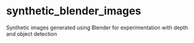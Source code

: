 # synthetic_blender_images
Synthetic images generated using Blender for experimentation with depth and object detection
